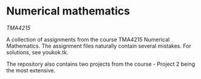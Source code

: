 # Numerical mathematics
*TMA4215*

A collection of assignments from the course TMA4215 Numerical Mathematics. The assignment files naturally contain several mistakes.
For solutions, see youkok.tk.

The repository also contains two projects from the course - Project 2 being the most extensive.
